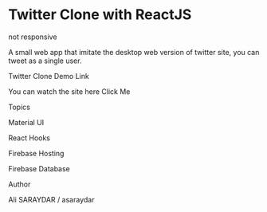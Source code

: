 # Twitter Clone with ReactJS
not responsive

A small web app that imitate the desktop web version of twitter site, you can tweet as a single user.

Twitter Clone Demo Link

You can watch the site here Click Me

Topics

Material UI

React Hooks

Firebase Hosting

Firebase Database

Author

Ali SARAYDAR / asaraydar
